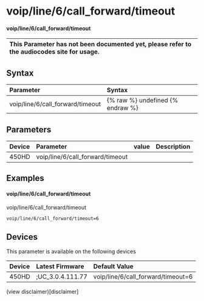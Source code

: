 ﻿---
description: voip/line/6/call_forward/timeout
search:
    keywords: ['voip','line','6','call_forward','timeout']
---

# voip/line/6/call_forward/timeout

#### voip/line/6/call_forward/timeout


| This Parameter has not been documented yet, please refer to the audiocodes site for usage.  |
| :--- |

## Syntax
| Parameter | Syntax |
| :--- | :--- |
|voip/line/6/call_forward/timeout | {% raw %} undefined {% endraw %} |

## Parameters
|Device|Parameter|value|Description|
|:---|:---|:---|:---|
| 450HD | voip/line/6/call_forward/timeout |  |  |

## Examples
#### voip/line/6/call_forward/timeout

voip/line/6/call_forward/timeout

```
voip/line/6/call_forward/timeout=6
```

## Devices
This parameter is available on the following devices

| Device | Latest Firmware | Default Value |
|:---|:---|:---|
| 450HD | ;UC_3.0.4.111.77 | voip/line/6/call_forward/timeout=6 

(view disclaimer)[disclaimer]
